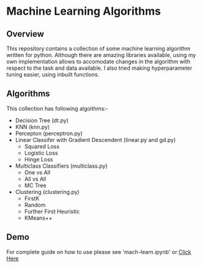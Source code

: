 # Machine Learning Algorithms


## Overview

This repository contains a collection of some machine learning algorithm written for python.
Although there are amazing libraries available, using my own implementation allows to accomodate changes in the algorithm with respect to the task and data available.
I also tried making hyperparameter tuning easier, using inbuilt functions.

## Algorithms

This collection has following algoithms:-
* Decision Tree (dt.py)
* KNN (knn.py)
* Percepton (perceptron.py)
* Linear Classifer with Gradient Descendent (linear.py and gd.py)
     * Squared Loss 
     * Logistic Loss
     * Hinge Loss   
* Multiclass Classifiers (multiclass.py)
     * One vs All
     * All vs All
     * MC Tree
* Clustering (clustering.py)
     * FirstK
     * Random
     * Further First Heuristic
     * KMeans++

## Demo
For complete guide on how to use please see 'mach-learn.ipynb' or [Click Here](https://github.com/abaleem/machine-learning-algorithms/blob/master/mach-learn.ipynb)
